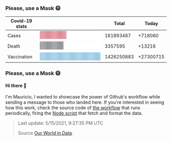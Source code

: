 
 
### Please, use a Mask 😷

| Covid-19 stats | | Total | Today |
|-----------------|-----------------------------|---------|---------|
| Cases | <img src="https://raw.githubusercontent.com/mdottavio/mdottavio/master/imgs/total.svg" width=100% style="min-width: 40px" /> | 161893487 | +718060 |
| Death | <img src="https://raw.githubusercontent.com/mdottavio/mdottavio/master/imgs/death.svg" width=100% style="min-width: 40px" /> | 3357595 | +13216 |
| Vaccination | <img src="https://raw.githubusercontent.com/mdottavio/mdottavio/master/imgs/vaccination.svg" width=100% style="min-width: 40px" /> | 1426250883 | +27300715 |

### Please, use a Mask 😷

#### Hi there 👋
I'm Mauricio, I wanted to showcase the power of Github's workflow while sending a message to those who landed here.
If you're interested in seeing how this work, check the source code of [the workflow](https://github.com/mdottavio/mdottavio/blob/master/.github/workflows/updateReadme.yml) that runs periodically, firing
the [Node script](https://github.com/mdottavio/mdottavio/tree/covidstats) that fetch and format the data.

> Last update: 5/15/2021, 9:27:35 PM UTC
>
> Source [Our World in Data](https://github.com/owid/covid-19-data).

 
